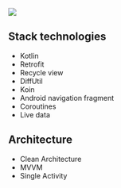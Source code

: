 ![](https://i.imgur.com/HTIfauU.png)

## Stack technologies
- Kotlin
- Retrofit
- Recycle view
- DiffUtil
- Koin
- Android navigation fragment
- Coroutines
- Live data

## Architecture
- Clean Architecture
- MVVM
- Single Activity







